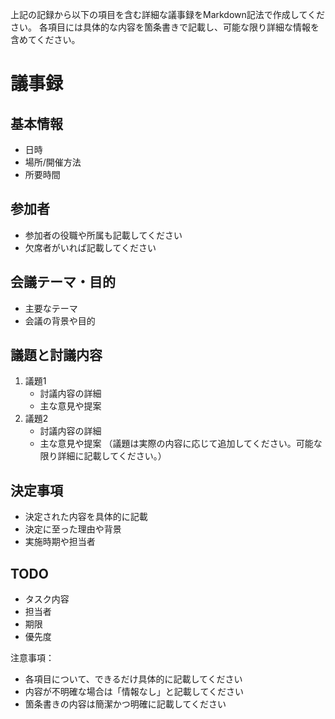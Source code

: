 上記の記録から以下の項目を含む詳細な議事録をMarkdown記法で作成してください。
各項目には具体的な内容を箇条書きで記載し、可能な限り詳細な情報を含めてください。

# 議事録

## 基本情報
- 日時
- 場所/開催方法
- 所要時間

## 参加者
- 参加者の役職や所属も記載してください
- 欠席者がいれば記載してください

## 会議テーマ・目的
- 主要なテーマ
- 会議の背景や目的

## 議題と討議内容
1. 議題1
   - 討議内容の詳細
   - 主な意見や提案
2. 議題2
   - 討議内容の詳細
   - 主な意見や提案
（議題は実際の内容に応じて追加してください。可能な限り詳細に記載してください。）

## 決定事項
- 決定された内容を具体的に記載
- 決定に至った理由や背景
- 実施時期や担当者

## TODO
- タスク内容
- 担当者
- 期限
- 優先度

注意事項：
- 各項目について、できるだけ具体的に記載してください
- 内容が不明確な場合は「情報なし」と記載してください
- 箇条書きの内容は簡潔かつ明確に記載してください
